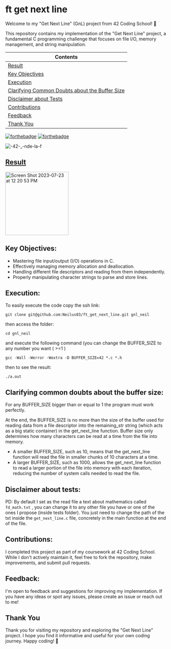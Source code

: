 # ft get next line

Welcome to my "Get Next Line" (GnL) project from 42 Coding School! 🚀

This repository contains my implementation of the "Get Next Line" project, a fundamental C programming challenge that focuses on file I/O, memory management, and string manipulation.


| Contents                                             |     
|-----------------------------------------------------|   
| [Result](#result)                                  |  
| [Key Objectives](#key-objectives)                  |        
| [Execution](#execution)                            | 
| [Clarifying Common Doubts about the Buffer Size](#clarifying-common-doubts-about-the-buffer-size)  |
| [Disclaimer about Tests](#disclaimer-about-tests)  |
| [Contributions](#contributions)                    |
| [Feedback](#feedback)                              |
| [Thank You](#thank-you)                            |



[![forthebadge](https://forthebadge.com/images/badges/made-with-c.svg)](https://forthebadge.com)
[![forthebadge](https://forthebadge.com/images/badges/built-with-love.svg)](https://forthebadge.com)
 
 
![-42-_-nde-la-f](https://user-images.githubusercontent.com/87651732/235460785-6127a6ab-9f43-4b99-a43e-ea90040dab67.svg)

## [Result](<img width="198" alt="Screen Shot 2023-07-23 at 12 20 53 PM" src="https://github.com/Neilus03/ft_get_next_line/assets/87651732/857a5cb8-8c63-469b-ab88-c2fcd4b19e30">)
<img width="198" alt="Screen Shot 2023-07-23 at 12 20 53 PM" src="https://github.com/Neilus03/ft_get_next_line/assets/87651732/857a5cb8-8c63-469b-ab88-c2fcd4b19e30">

## Key Objectives:

- Mastering file input/output (I/O) operations in C.
- Effectively managing memory allocation and deallocation.
- Handling different file descriptors and reading from them independently.
- Properly manipulating character strings to parse and store lines.

## Execution:

To easily execute the code copy the ssh link:
```
git clone git@github.com:Neilus03/ft_get_next_line.git gnl_neil
```
then access the folder:
```
cd gnl_neil
```
and execute the following command (you can change the BUFFER_SIZE to any number you want ( >=1 )
```
gcc -Wall -Werror -Wextra -D BUFFER_SIZE=42 *.c *.h
```
then to see the result:
```
./a.out
```
## Clarifying common doubts about the buffer size:

For any BUFFER_SIZE bigger than or equal to 1 the program must work perfectly.

At the end, the BUFFER_SIZE is no more than the size of the buffer used for reading data from a file descriptor into the remaining_str string (which acts as a big static container) in the get_next_line function. Buffer size only determines how many characters can be read at a time from the file into memory.

- A smaller BUFFER_SIZE, such as 10, means that the get_next_line function will read the file in smaller chunks of 10 characters at a time.
- A larger BUFFER_SIZE, such as 1000, allows the get_next_line function to read a larger portion of the file into memory with each iteration, reducing the number of system calls needed to read the file.

## Disclaimer about tests: 

PD: By default I set as the read file a text about mathematics called `fd_math.txt` , you can change it to any other file you have or one of the ones I propose (inside tests folder). You just need to change the path of the txt inside the `get_next_line.c` file, concretely in the main function at the end of the file.

## Contributions:

I completed this project as part of my coursework at 42 Coding School. While I don't actively maintain it, feel free to fork the repository, make improvements, and submit pull requests.

## Feedback:

I'm open to feedback and suggestions for improving my implementation. If you have any ideas or spot any issues, please create an issue or reach out to me!

## Thank You
Thank you for visiting my repository and exploring the "Get Next Line" project. I hope you find it informative and useful for your own coding journey. Happy coding! 🌟
